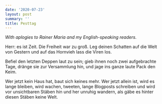 ```yaml
---
date: '2020-07-23'
layout: post
summary: ''
title: Pesttag
---
```


*With aplogies to Rainer Maria and my English-speaking readers.*

Herr: es ist Zeit. Die Freiheit war zu groß.
Leg deinen Schatten auf die Welt von Gestern
und auf das Hornvieh lass die Viren los.

Befiel den letzten Deppen laut zu sein;
gieb ihnen noch zwei aufgebrachte Tage,
dränge sie zur Versammlung hin, und jage
ins ganze laute Pack den Keim.

Wer jetzt kein Haus hat, baut sich keines mehr.
Wer jetzt allein ist, wird es lange bleiben,
wird wachen, tweeten, lange Blogposts schreiben
und wird vor unsichtbaren Stäben hin und her
unruhig wandern, als gäbe
es hinter diesen Stäben keine Welt.

